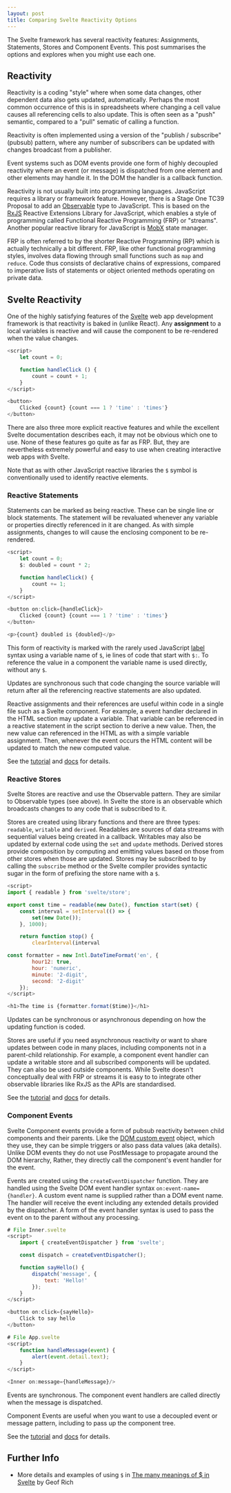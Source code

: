 ```yaml
---
layout: post
title: Comparing Svelte Reactivity Options
---
```


<div class="message"> The Svelte framework has several reactivity features: Assignments, Statements, Stores and Component Events. This post summarises the options and explores when you might use each one.
</div>

## Reactivity

Reactivity is a coding "style" where when some data changes, other dependent data also gets updated, automatically. Perhaps the most common occurrence of this is in spreadsheets where changing a cell value causes all referencing cells to also update. This is often seen as a "push" semantic, compared to a "pull" sematic of calling a function.

Reactivity is often implemented using a version of the "publish / subscribe" (pubsub) pattern, where any number of subscribers can be updated with changes broadcast from a publisher.

Event systems such as DOM events provide one form of highly decoupled reactivity where an event (or message) is dispatched from one element and other elements may handle it. In the DOM the handler is a callback function.

Reactivity is not usually built into programming languages. JavaScript requires a library or framework feature. However, there is a Stage One TC39 Proposal to add an [Observable](https://github.com/tc39/proposal-observable) type to JavaScript. This is based on the [RxJS](https://rxjs.dev/) Reactive Extensions Library for JavaScript, which enables a style of programming called Functional Reactive Programming (FRP) or "streams". Another popular reactive library for JavaScript is [MobX](https://mobx.js.org/getting-started.html) state manager. 

FRP is often referred to by the shorter Reactive Programming (RP) which is actually technically a bit different. FRP, like other functional programming styles, involves data flowing through small functions such as `map` and `reduce`. Code thus consists of declarative chains of expressions, compared to imperative lists of statements or object oriented methods operating on private data.

## Svelte Reactivity

One of the highly satisfying features of the [Svelte](https://svelte.dev/) web app development framework is that reactivity is baked in (unlike React). Any **assignment** to a local variables is reactive and will cause the component to be re-rendered when the value changes.

```javascript
<script>
	let count = 0;

	function handleClick () {
		count = count + 1;
	}
</script>

<button>
	Clicked {count} {count === 1 ? 'time' : 'times'}
</button>

```

There are also three more explicit reactive features and while the excellent Svelte documentation describes each, it may not be obvious which one to use. None of these features go quite as far as FRP. But, they are nevertheless extremely powerful and easy to use when creating interactive web apps with Svelte.

Note that as with other JavaScript reactive libraries the `$` symbol is conventionally used to identify reactive elements.

### Reactive Statements

Statements can be marked as being reactive. These can be single line or block statements. The statement will be revaluated whenever any variable or properties directly referenced in it are changed. As with simple assignments, changes to will cause the enclosing component to be re-rendered.

```javascript
<script>
	let count = 0;
	$: doubled = count * 2;

	function handleClick() {
		count += 1;
	}
</script>

<button on:click={handleClick}>
	Clicked {count} {count === 1 ? 'time' : 'times'}
</button>

<p>{count} doubled is {doubled}</p>
```

This form of reactivity is marked with the rarely used JavaScript [label](https://developer.mozilla.org/en-US/docs/Web/JavaScript/Reference/Statements/label) syntax using a variable name of `$`, ie lines of code that start with `$:`. To reference the value in a component the variable name is used directly, without any `$`.

Updates are synchronous such that code changing the source variable will return after all the referencing reactive statements are also updated.

Reactive assignments and their references are useful within code in a single file such as a Svelte component. For example, a event handler declared in the HTML section may update a variable.  That variable can be referenced in a reactive statement in the script section to derive a new value. Then, the new value can  referenced in the HTML as with a simple variable assignment. Then, whenever the event occurs the HTML content will be updated to match the new computed value.

See the [tutorial](https://svelte.dev/tutorial/reactive-assignments) and [docs](https://svelte.dev/docs#component-format-script-2-assignments-are-reactive) for details.

### Reactive Stores

Svelte Stores are reactive and use the Observable pattern. They are similar to Observable types (see above). In Svelte the store is an observable which broadcasts changes to any code that is subscribed to it.

Stores are created using library functions and there are three types: `readable`, `writable` and `derived`. Readables are sources of data streams with sequential values being created in a callback. Writables may also be updated by external code using the `set` and `update` methods. Derived stores provide composition by computing and emitting values based on those from other stores when those are updated. Stores may be subscribed to by calling the `subscribe` method or the Svelte compiler provides syntactic sugar in the form of prefixing the store name with a `$`.

```javascript
<script>
import { readable } from 'svelte/store';

export const time = readable(new Date(), function start(set) {
	const interval = setInterval(() => {
		set(new Date());
	}, 1000);

	return function stop() {
		clearInterval(interval

const formatter = new Intl.DateTimeFormat('en', {
		hour12: true,
		hour: 'numeric',
		minute: '2-digit',
		second: '2-digit'
	});
</script>

<h1>The time is {formatter.format($time)}</h1>
```

Updates can be synchronous or asynchronous depending on how the updating function is coded.

Stores are useful if you need asynchronous reactivity or want to share updates between code in many places, including components not in a parent-child relationship. For example, a component event handler can update a writable store and all subscribed components will be updated. They can also be used outside components. While Svelte doesn't conceptually deal with FRP or streams it is easy to to integrate other observable libraries like RxJS as the APIs are standardised.

See the [tutorial](https://svelte.dev/tutorial/writable-stores) and [docs](https://svelte.dev/docs#run-time-svelte-store) for details.

### Component Events

Svelte Component events provide a form of pubsub reactivity between child components and their parents. Like the [DOM custom event](https://developer.mozilla.org/en-US/docs/Web/API/CustomEvent) object, which they use, they can be simple triggers or also pass data values (aka details). Unlike DOM events they do not use PostMessage to propagate around the DOM hierarchy, Rather, they directly call the component's event handler for the event.

Events are created using the `createEventDispatcher` function. They are handled using the Svelte DOM event handler syntax `on:event-name={handler}`. A custom event name is supplied rather than a DOM event name. The handler will receive the event including any extended details provided by the dispatcher. A form of the event handler syntax is used to pass the event on to the parent without any processing.

```javascript
# File Inner.svelte
<script>
	import { createEventDispatcher } from 'svelte';

	const dispatch = createEventDispatcher();

	function sayHello() {
		dispatch('message', {
			text: 'Hello!'
		});
	}
</script>

<button on:click={sayHello}>
	Click to say hello
</button>

# File App.svelte
<script>
	function handleMessage(event) {
		alert(event.detail.text);
	}
</script>

<Inner on:message={handleMessage}/>
```

Events are synchronous. The component event handlers are called directly when the message is dispatched.

Component Events are useful when you want to use a decoupled event or message pattern, including to pass up the component tree.

See the [tutorial](https://svelte.dev/tutorial/component-events) and [docs](https://svelte.dev/docs#run-time-svelte-createeventdispatcher) for details.

## Further Info

- More details and examples of using `$` in [The many meanings of $ in Svelte](https://geoffrich.net/posts/svelte-$-meanings/) by Geof Rich
